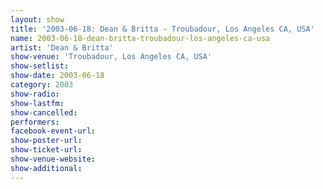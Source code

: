 ```yaml
---
layout: show
title: '2003-06-18: Dean & Britta - Troubadour, Los Angeles CA, USA'
name: 2003-06-18-dean-britta-troubadour-los-angeles-ca-usa
artist: 'Dean & Britta'
show-venue: 'Troubadour, Los Angeles CA, USA'
show-setlist: 
show-date: 2003-06-18
category: 2003
show-radio: 
show-lastfm: 
show-cancelled: 
performers: 
facebook-event-url: 
show-poster-url: 
show-ticket-url: 
show-venue-website: 
show-additional: 
---
```



